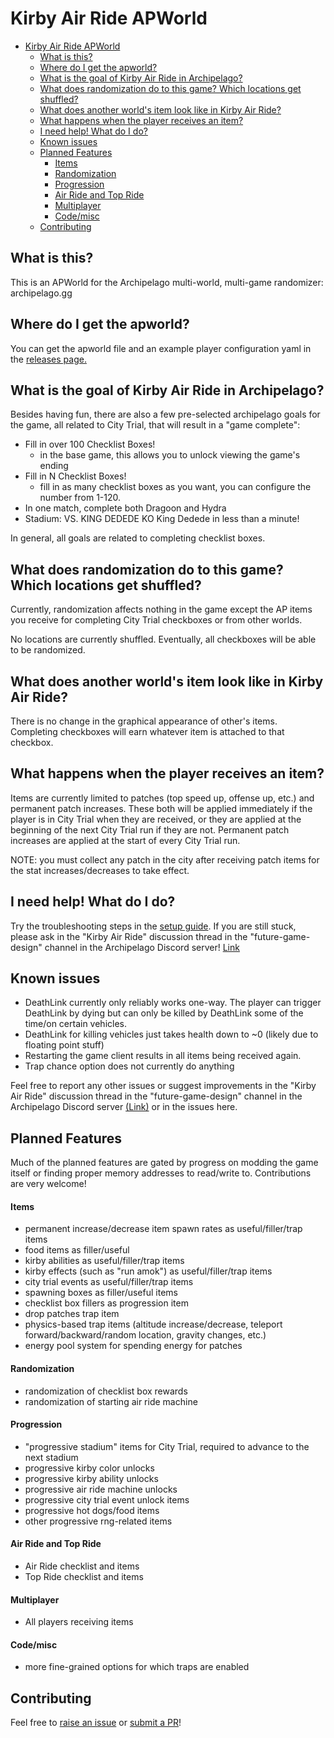 # Kirby Air Ride APWorld

- [Kirby Air Ride APWorld](#kirby-air-ride-apworld)
  - [What is this?](#what-is-this)
  - [Where do I get the apworld?](#where-do-i-get-the-apworld)
  - [What is the goal of Kirby Air Ride in Archipelago?](#what-is-the-goal-of-kirby-air-ride-in-archipelago)
  - [What does randomization do to this game? Which locations get shuffled?](#what-does-randomization-do-to-this-game-which-locations-get-shuffled)
  - [What does another world's item look like in Kirby Air Ride?](#what-does-another-worlds-item-look-like-in-kirby-air-ride)
  - [What happens when the player receives an item?](#what-happens-when-the-player-receives-an-item)
  - [I need help! What do I do?](#i-need-help-what-do-i-do)
  - [Known issues](#known-issues)
  - [Planned Features](#planned-features)
      - [Items](#items)
      - [Randomization](#randomization)
      - [Progression](#progression)
      - [Air Ride and Top Ride](#air-ride-and-top-ride)
      - [Multiplayer](#multiplayer)
      - [Code/misc](#codemisc)
  - [Contributing](#contributing)


## What is this?

This is an APWorld for the Archipelago multi-world, multi-game randomizer: archipelago.gg

## Where do I get the apworld?

You can get the apworld file and an example player configuration yaml in the [releases page.](https://github.com/DeDeDeK/KARchipelago/releases)

## What is the goal of Kirby Air Ride in Archipelago?

Besides having fun, there are also a few pre-selected archipelago goals for the game, all related to City Trial, that will result in a "game complete":
- Fill in over 100 Checklist Boxes!
  - in the base game, this allows you to unlock viewing the game's ending
- Fill in N Checklist Boxes!
  - fill in as many checklist boxes as you want, you can configure the number from 1-120.
- In one match, complete both Dragoon and Hydra
- Stadium: VS. KING DEDEDE KO King Dedede in less than a minute!

In general, all goals are related to completing checklist boxes.

## What does randomization do to this game? Which locations get shuffled?

Currently, randomization affects nothing in the game except the AP items you receive for completing City Trial checkboxes or from other worlds.

No locations are currently shuffled. Eventually, all checkboxes will be able to be randomized. 

## What does another world's item look like in Kirby Air Ride?

There is no change in the graphical appearance of other's items. Completing checkboxes will earn whatever item is attached to that checkbox.

## What happens when the player receives an item?

Items are currently limited to patches (top speed up, offense up, etc.) and permanent patch increases. These both will be applied immediately if the player is in City Trial when they are received, or they are applied at the beginning of the next City Trial run if they are not. Permanent patch increases are applied at the start of every City Trial run. 

NOTE: you must collect any patch in the city after receiving patch items for the stat increases/decreases to take effect. 

## I need help! What do I do?

Try the troubleshooting steps in the [setup guide](https://github.com/DeDeDeK/KARchipelago/blob/main/worlds/kirby_air_ride/docs/setup_en.md). If you are still stuck, please ask in the "Kirby Air Ride" discussion thread in the "future-game-design" channel in the Archipelago Discord server! [Link](https://discord.com/channels/731205301247803413/1291501105389502554)

## Known issues

- DeathLink currently only reliably works one-way. The player can trigger DeathLink by dying but can only be killed by DeathLink some of the time/on certain vehicles.
- DeathLink for killing vehicles just takes health down to ~0 (likely due to floating point stuff)
- Restarting the game client results in all items being received again.
- Trap chance option does not currently do anything

Feel free to report any other issues or suggest improvements in the "Kirby Air Ride" discussion thread in the "future-game-design" channel in the Archipelago Discord server [(Link)](https://discord.com/channels/731205301247803413/1291501105389502554) or in the issues here. 

## Planned Features

Much of the planned features are gated by progress on modding the game itself or finding proper memory addresses to read/write to. Contributions are very welcome!

#### Items
- permanent increase/decrease item spawn rates as useful/filler/trap items
- food items as filler/useful
- kirby abilities as useful/filler/trap items
- kirby effects (such as "run amok") as useful/filler/trap items
- city trial events as useful/filler/trap items
- spawning boxes as filler/useful items
- checklist box fillers as progression item
- drop patches trap item
- physics-based trap items (altitude increase/decrease, teleport forward/backward/random location, gravity changes, etc.)
- energy pool system for spending energy for patches

#### Randomization
- randomization of checklist box rewards
- randomization of starting air ride machine

#### Progression
- "progressive stadium" items for City Trial, required to advance to the next stadium
- progressive kirby color unlocks
- progressive kirby ability unlocks
- progressive air ride machine unlocks
- progressive city trial event unlock items
- progressive hot dogs/food items
- other progressive rng-related items

#### Air Ride and Top Ride
- Air Ride checklist and items
- Top Ride checklist and items

#### Multiplayer
- All players receiving items

#### Code/misc
- more fine-grained options for which traps are enabled

## Contributing

Feel free to [raise an issue](https://github.com/DeDeDeK/KARchipelago/issues) or [submit a PR](https://github.com/DeDeDeK/KARchipelago/pulls)!  

